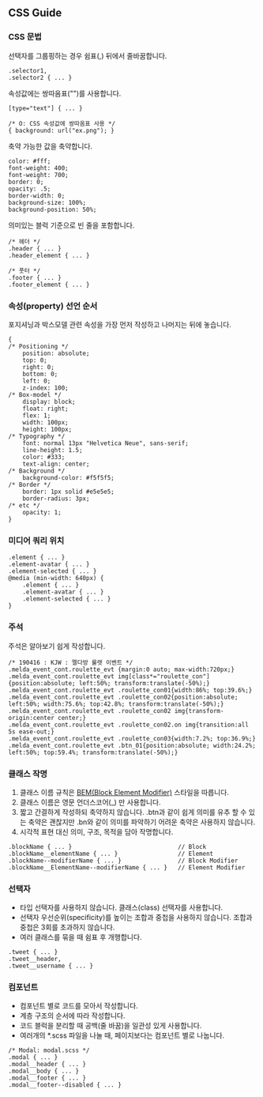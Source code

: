 ## CSS Guide
### CSS 문법
선택자를 그룹핑하는 경우 쉼표(,) 뒤에서 줄바꿈합니다.
```
.selector1,
.selector2 { ... }
```

속성값에는 쌍따옴표("")를 사용합니다.
```
[type="text"] { ... }

/* O: CSS 속성값에 쌍따옴표 사용 */
{ background: url("ex.png"); }
```

축약 가능한 값을 축약합니다.
```
color: #fff;
font-weight: 400;
font-weight: 700;
border: 0;
opacity: .5;
border-width: 0;
background-size: 100%;
background-position: 50%;
```

의미있는 블럭 기준으로 빈 줄을 포함합니다.
```
/* 헤더 */
.header { ... }
.header_element { ... }

/* 풋터 */
.footer { ... }
.footer_element { ... }
```

### 속성(property) 선언 순서
포지셔닝과 박스모델 관련 속성을 가장 먼저 작성하고 나머지는 뒤에 놓습니다.
```
{
/* Positioning */
    position: absolute;
    top: 0;
    right: 0;
    bottom: 0;
    left: 0;
    z-index: 100;
/* Box-model */
    display: block;
    float: right;
    flex: 1;
    width: 100px;
    height: 100px;
/* Typography */
    font: normal 13px "Helvetica Neue", sans-serif;
    line-height: 1.5;
    color: #333;
    text-align: center;
/* Background */
    background-color: #f5f5f5;
/* Border */
    border: 1px solid #e5e5e5;
    border-radius: 3px;
/* etc */
    opacity: 1;
}
```

### 미디어 쿼리 위치 
```
.element { ... }
.element-avatar { ... }
.element-selected { ... }
@media (min-width: 640px) {
    .element { ... }
    .element-avatar { ... }
    .element-selected { ... }
}
```

### 주석
주석은 알아보기 쉽게 작성합니다.
```
/* 190416 : KJW : 멜다방 룰렛 이벤트 */
.melda_event_cont.roulette_evt {margin:0 auto; max-width:720px;}
.melda_event_cont.roulette_evt img[class*="roulette_con"]{position:absolute; left:50%; transform:translate(-50%);}
.melda_event_cont.roulette_evt .roulette_con01{width:86%; top:39.6%;}
.melda_event_cont.roulette_evt .roulette_con02{position:absolute; left:50%; width:75.6%; top:42.8%; transform:translate(-50%);}
.melda_event_cont.roulette_evt .roulette_con02 img{transform-origin:center center;}
.melda_event_cont.roulette_evt .roulette_con02.on img{transition:all 5s ease-out;}
.melda_event_cont.roulette_evt .roulette_con03{width:7.2%; top:36.9%;}
.melda_event_cont.roulette_evt .btn_01{position:absolute; width:24.2%; left:50%; top:59.4%; transform:translate(-50%);}
```

### 클래스 작명
1. 클래스 이름 규칙은 [BEM(Block Element Modifier)](http://getbem.com/naming/) 스타일을 따릅니다.
1. 클래스 이름은 영문 언더스코어(_) 만 사용합니다.
1. 짧고 간결하게 작성하되 축약하지 않습니다. .btn과 같이 쉽게 의미를 유추 할 수 있는 축약은 괜찮지만 .bn와 같이 의미를 파악하기 어려운 축약은 사용하지 않습니다.
1. 시각적 표현 대신 의미, 구조, 목적을 담아 작명합니다.

```
.blockName { ... }                              // Block
.blockName__elementName { ... }                 // Element
.blockName--modifierName { ... }                // Block Modifier
.blockName__ElementName--modifierName { ... }   // Element Modifier
```

### 선택자
- 타입 선택자를 사용하지 않습니다. 클래스(class) 선택자를 사용합니다.
- 선택자 우선순위(specificity)를 높이는 조합과 중첩을 사용하지 않습니다. 조합과 중첩은 3회를 초과하지 않습니다.
- 여러 클래스를 묶을 때 쉼표 후 개행합니다.
```
.tweet { ... }
.tweet__header,
.tweet__username { ... }
```

### 컴포넌트
- 컴포넌트 별로 코드를 모아서 작성합니다.
- 계층 구조의 순서에 따라 작성합니다.
- 코드 블럭을 분리할 때 공백(줄 바꿈)을 일관성 있게 사용합니다.
- 여러개의 *.scss 파일을 나눌 때, 페이지보다는 컴포넌트 별로 나눕니다.

```
/* Modal: modal.scss */
.modal { ... }
.modal__header { ... }
.modal__body { ... }
.modal__footer { ... }
.modal__footer--disabled { ... }
```
